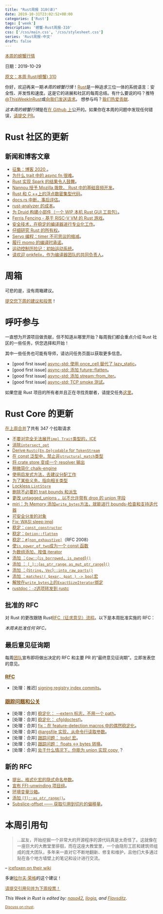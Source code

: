 ```yaml
---
title: "Rust周报 310(译)"
date: 2019-10-31T23:02:52+08:00
categories: ['Rust']
tags: ['week']
description: '螃蟹-Rust周报-310'
css: ['/css/main.css', '/css/stylesheet.css']
series: 'Rust周报-中文'
draft: false
---
```


<style>
a { color: #804d0f;}
</style>

[本周的螃蟹行情](https://this-week-in-rust.org/)

日期：2019-10-29

[原文：本周 Rust(螃蟹) 310](https://this-week-in-rust.org/blog/2019/10/29/this-week-in-rust-310/)

你好，欢迎再来一期*本周的螃蟹行情*！[Rust](http://rust-lang.org)是一种追求三位一体的系统语言：安全性、并发性和速度。这是它的进展和社区的每周总结。有什么要说的吗？推特[@ThisWeekInRust](https://twitter.com/ThisWeekInRust)或[向我们发送请求](https://github.com/cmr/this-week-in-rust)。 想参与吗？[我们热爱贡献](https://github.com/rust-lang/rust/blob/master/CONTRIBUTING.md).

*这本周的螃蟹行情*是在[在 Github 上](https://github.com/cmr/this-week-in-rust)公开的。如果你在本周的问题中发现任何错误，[请提交 PR](https://github.com/cmr/this-week-in-rust/pulls)。

# Rust 社区的更新

## 新闻和博客文章

- [征集：博客 2020 ](https://blog.rust-lang.org/2019/10/29/A-call-for-blogs-2020.html)。
- [为什么 trait 中的 async fn 很难](https://smallcultfollowing.com/babysteps/blog/2019/10/26/async-fn-in-traits-are-hard/)。
- [Rust 实现 Spark 的结果令人鼓舞](https://medium.com/@rajasekar3eg/fastspark-a-new-fast-native-implementation-of-spark-from-scratch-368373a29a5c)。
- [Nannou 授予 Mozilla 拨款， Rust 中的基础音频开发](https://nannou.cc/posts/moss_grant_announce)。
- [Rust 和 C ++上的浮点数密集型代码](https://www.reidatcheson.com/hpc/architecture/performance/rust/c++/2019/10/19/measure-cache.html)。
- [docs.rs 中断，事后评估](https://blog.rust-lang.org/inside-rust/2019/10/24/docsrs-outage-postmortem.html)。
- [rust-analyzer 的成本](https://rust-analyzer.github.io/2019/10/16/finance.html)。
- [为 Druid 构建小部件（一个 WIP 本机 Rust GUI 工具包）](https://pauljmiller.com/posts/druid-widget-tutorial.html)。
- [Ferris Fencing - 基于 RISC-V VM 的 Rust 游戏](http://www.ferrisfencing.org/)。
- [安全技术，在稳定的编译器进行专业化工作](https://github.com/dtolnay/case-studies/blob/master/autoref-specialization/README.md)。
- [仔细研究 Rust 的所有权](https://blog.thoughtram.io/ownership-in-rust/)。
- [Servo 编程：timer 不可思议的缩减](https://medium.com/programming-servo/programming-servo-the-incredibly-shrinking-timer-7283ae2a2669)。
- [履行 momo 的编译时承诺](https://llogiq.github.io/2019/10/28/momo-fast.html)。
- [运动控制历险记：初始运动系统](http://adventures.michaelfbryan.com/posts/initial-motion-system/)。
- [请欢迎 pnkfelix，作为编译器团队的共同负责人](https://blog.rust-lang.org/inside-rust/2019/10/24/pnkfelix-compiler-team-co-lead.html)。

# 周箱

可悲的是，没有周箱建议。

[提交您下周的建议和投票][submit_crate]！

[submit_crate]: https://users.rust-lang.org/t/crate-of-the-week/2704

# 呼吁参与

一直想为开源项目做贡献，但不知道从哪里开始？每周我们都会重点介绍 Rust 社区的一些任务，供您选择和开始！

其中一些任务也可能有导师，请访问任务页面以获取更多信息。

- \[good first issue] [async-std: 使用 once_cell 替代了 lazy_static](https://github.com/async-rs/async-std/issues/406)。
- \[good first issue] [async-std: 添加 future::flatten](https://github.com/async-rs/async-std/issues/404)。
- \[good first issue] [async-std: 添加 stream::from_iter](https://github.com/async-rs/async-std/issues/400)。
- \[good first issue] [async-std: TCP smoke 测试](https://github.com/async-rs/async-std/issues/407)。

如果您是 Rust 项目的所有者并且正在寻找贡献者，请提交任务[这里][guidelines]。

[guidelines]: https://users.rust-lang.org/t/twir-call-for-participation/4821

# Rust Core 的更新

[在上周合并][merged]了共有 347 个拉取请求

[merged]: https://github.com/search?q=is%3Apr+org%3Arust-lang+is%3Amerged+merged%3A2019-10-21..2019-10-28

- [不要对完全无法展开`impl Trait`类型的，ICE](https://github.com/rust-lang/rust/pull/65777)
- [消除`intersect_opt`](https://github.com/rust-lang/rust/pull/65648)
- [Derive `Rustc{En,De}codable` for `TokenStream`](https://github.com/rust-lang/rust/pull/65641)
- [在 const 泛型中，禁止非`structural_match`类型](https://github.com/rust-lang/rust/pull/65627)
- [将 crate store 变成一个 resolver 输出](https://github.com/rust-lang/rust/pull/65625)
- [稍微简化 chalk-engine](https://github.com/rust-lang/chalk/pull/264)
- [使用启发式方法，去建议分配工作](https://github.com/rust-lang/rust/pull/65566)
- [为了某些义务，指向相关类型](https://github.com/rust-lang/rust/pull/65288)
- [Lockless `LintStore`](https://github.com/rust-lang/rust/pull/65193)
- [删除不必要的 trait bounds 和派生](https://github.com/rust-lang/rust/pull/65647)
- [更改 untagged_unions ，以不允许带有 drop 的 union 字段](https://github.com/rust-lang/rust/pull/62330)
- [miri：为 Memory 添加`write_bytes`方法，就能进行 bounds-检查和支持迭代器](https://github.com/rust-lang/rust/pull/65621)
- [可安全分发的对象](https://github.com/rust-lang/rust/pull/57545)
- [Fix: WASI sleep impl](https://github.com/rust-lang/rust/pull/65617)
- [稳定：`const_constructor`](https://github.com/rust-lang/rust/pull/65188)
- [稳定：`Option::flatten`](https://github.com/rust-lang/rust/pull/64747)
- [稳定：`#[non_exhaustive]`](https://github.com/rust-lang/rust/pull/64639)（RFC 2008）
- [使`is_power_of_two`成为一个 const 函数](https://github.com/rust-lang/rust/pull/65092)
- [为数组添加，按值 iterator ](https://github.com/rust-lang/rust/pull/62959)
- [添加 ：`Cow::`{`is_borrowed`，`is_owned`}`()`](https://github.com/rust-lang/rust/pull/65144)
- [添加 ： `[_]::`{`as_ptr_range`, `as_mut_ptr_range`}`()`](https://github.com/rust-lang/rust/pull/65806)
- [添加 ：{`String`，`Vec`}`::into_raw_parts()`](https://github.com/rust-lang/rust/pull/65705)
- [添加 ：`matches!( $expr, $pat ) -> bool`宏](https://github.com/rust-lang/rust/pull/65479)
- [解放在`write_bytes`上的`ExactSizeIterator`绑定](https://github.com/rust-lang/rust/pull/65704)
- [rustdoc：`-Z`选项转发到 rustc](https://github.com/rust-lang/rust/pull/65314)

## 批准的 RFC

对 Rust 的更改跟随 Rust[RFC（征求意见）流程](https://github.com/rust-lang/rfcs#rust-rfcs)。以下是本周批准实施的 RFC：

_本周未批准任何 RFC。_

## 最后意见征询期

每周[团队](https://www.rust-lang.org/team.html)宣布即将做出决定的 RFC 和主要 PR 的“最终意见征询期”。立即发表您的意见。

### [RFC](https://github.com/rust-lang/rfcs/labels/final-comment-period)

- \[处理：推迟] [signing registry index commits](https://github.com/rust-lang/rfcs/pull/2474)。

### [跟踪问题和公关](https://github.com/rust-lang/rust/labels/final-comment-period)

- \[处理：合并] [稳定化： --extern 标志，不用一个 path](https://github.com/rust-lang/rust/pull/64882)。
- \[处理：合并] [稳定化： cfg(doctest)](https://github.com/rust-lang/rust/pull/63803)。
- \[处理：合并] [fix：在 feature-detection macros 中的偶然稳定化](https://github.com/rust-lang/rust/pull/64534)。
- \[处理：合并] [@argsfile 实现，从命令行读取参数](https://github.com/rust-lang/rust/issues/63576)。
- \[处理：合并] [跟踪问题： todo! 宏](https://github.com/rust-lang/rust/issues/59277)。
- \[处理：合并] [跟踪问题： floats ↔ bytes 转换](https://github.com/rust-lang/rust/issues/60446)。
- \[处理：合并] [处于什么情况下，你能为 union 实现 copy ](https://github.com/rust-lang/rust/issues/65748)？

## 新的 RFC

- [提出，格式化宏的隐式命名参数](https://github.com/rust-lang/rfcs/pull/2795)。
- [宣布 FFI-unwinding 项目组](https://github.com/rust-lang/rfcs/pull/2797)。
- [环境变量沙箱](https://github.com/rust-lang/rfcs/pull/2794)。
- [添加 `[T]::as_ptr_range()`](https://github.com/rust-lang/rfcs/pull/2791)。
- [Subslice-offset —— 获取引用到切片的偏移量](https://github.com/rust-lang/rfcs/pull/2796)。

# 本周引用句

> …盆友，开始挖掘一个非常大的开源程序的源代码真是太奇怪了。这就像在一座巨大的大教堂里徘徊，而在这座大教堂里，一个由隐形工匠和建筑师组成的庞大团队，多年来一直对它不断地翻新、修复和维护，且他们大多通过贴在各个地方墙壁上的笔记和设计进行交流。

– [icefoxen on their wiki](https://wiki.alopex.li/WhereRustcSpendsItsTime)

多谢[拉尔夫·荣格](https://users.rust-lang.org/t/twir-quote-of-the-week/328/717)的这个建议！

[请提交引用句并为下周投票！](https://users.rust-lang.org/t/twir-quote-of-the-week/328)

_This Week in Rust is edited by: [nasa42](https://github.com/nasa42), [llogiq](https://github.com/llogiq), and [Flavsditz](https://github.com/Flavsditz)._

<small>[Discuss on r/rust](https://www.reddit.com/r/rust/comments/d6920w/this_week_in_rust_304/).</small>
